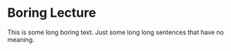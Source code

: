 # Boring Lecture
This is some long boring text.
Just some long long sentences that have no meaning.
